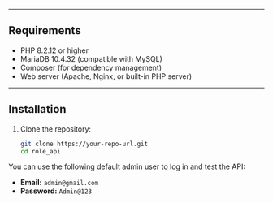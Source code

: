 
---

## Requirements

- PHP 8.2.12 or higher
- MariaDB 10.4.32 (compatible with MySQL)
- Composer (for dependency management)
- Web server (Apache, Nginx, or built-in PHP server)

---

## Installation

1. Clone the repository:
   ```bash
   git clone https://your-repo-url.git
   cd role_api


You can use the following default admin user to log in and test the API:

- **Email:** `admin@gmail.com`
- **Password:** `Admin@123`